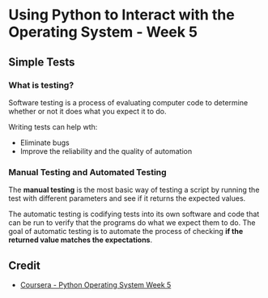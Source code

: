 # Using Python to Interact with the Operating System - Week 5

## Simple Tests

### What is testing?

Software testing is a process of evaluating computer code to determine whether or not it does what you expect it to do.

Writing tests can help wth:

* Eliminate bugs
* Improve the reliability and the quality of automation

### Manual Testing and Automated Testing

The **manual testing** is the most basic way of testing a script by running the test with different parameters and see if it returns the expected values.

The automatic testing is codifying tests into its own software and code that can be run to verify that the programs do what we expect them to do. The goal of automatic testing is to automate the process of checking __if the returned value matches the expectations__.

## Credit

* [Coursera - Python Operating System Week 5](https://www.coursera.org/learn/python-operating-system/home/week/5)
